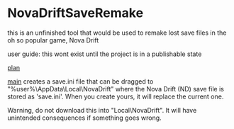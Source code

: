 # NovaDriftSaveRemake
this is an unfinished tool that would be used to remake lost save files in the oh so popular game, Nova Drift

user guide: 
this wont exist until the project is in a publishable state

[plan](plan.md)

[main](main.py) creates a save.ini file that can be dragged to "%user%\AppData\Local\NovaDrift" where the Nova Drift (ND) save file is stored as 'save.ini'. When you create yours, it will replace the current one. 

Warning, do not download this into "Local\NovaDrift". It will have unintended consequences if something goes wrong. 
